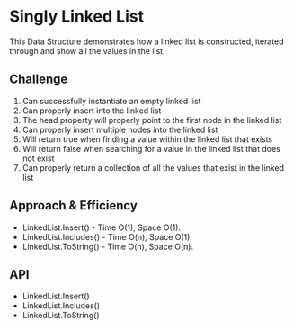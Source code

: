 # Singly Linked List
This Data Structure demonstrates how a linked list is constructed, iterated through and show all the values in the list. 

## Challenge
1. Can successfully instantiate an empty linked list
1. Can properly insert into the linked list
1. The head property will properly point to the first node in the linked list
1. Can properly insert multiple nodes into the linked list
1. Will return true when finding a value within the linked list that exists
1. Will return false when searching for a value in the linked list that does not exist
1. Can properly return a collection of all the values that exist in the linked list

## Approach & Efficiency
- LinkedList.Insert() - Time O(1), Space O(1).
- LinkedList.Includes() - Time O(n), Space O(1).
- LinkedList.ToString() - Time O(n), Space O(n).


## API
- LinkedList.Insert()
- LinkedList.Includes() 
- LinkedList.ToString() 